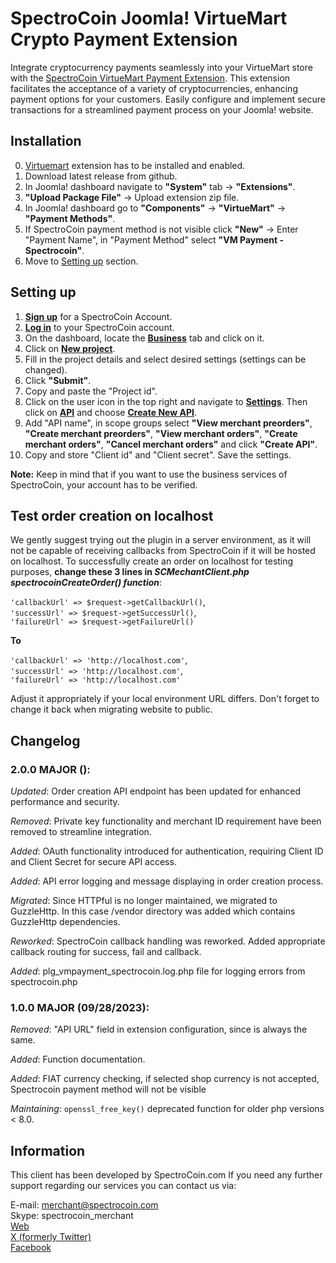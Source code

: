 # SpectroCoin Joomla! VirtueMart Crypto Payment Extension

Integrate cryptocurrency payments seamlessly into your VirtueMart store with the [SpectroCoin VirtueMart Payment Extension](https://spectrocoin.com/plugins/accept-bitcoin-virtuemart.html). This extension facilitates the acceptance of a variety of cryptocurrencies, enhancing payment options for your customers. Easily configure and implement secure transactions for a streamlined payment process on your Joomla! website.

## Installation

0. [Virtuemart](https://virtuemart.net/downloads) extension has to be installed and enabled.
1. Download latest release from github.
2. In Joomla! dashboard navigate to **"System"** tab -> **"Extensions"**.
3. **"Upload Package File"** -> Upload extension zip file.
4. In Joomla! dashboard go to **"Components"** -> **"VirtueMart"** -> **"Payment Methods"**.
5. If SpectroCoin payment method is not visible click **"New"** -> Enter "Payment Name", in "Payment Method" select **"VM Payment - Spectrocoin"**.
6. Move to [Setting up](#setting-up) section.

## Setting up

1. **[Sign up](https://auth.spectrocoin.com/signup)** for a SpectroCoin Account.
2. **[Log in](https://auth.spectrocoin.com/login)** to your SpectroCoin account.
3. On the dashboard, locate the **[Business](https://spectrocoin.com/en/merchants/projects)** tab and click on it.
4. Click on **[New project](https://spectrocoin.com/en/merchants/projects/new)**.
5. Fill in the project details and select desired settings (settings can be changed).
6. Click **"Submit"**.
7. Copy and paste the "Project id".
8. Click on the user icon in the top right and navigate to **[Settings](https://test.spectrocoin.com/en/settings/)**. Then click on **[API](https://test.spectrocoin.com/en/settings/api)** and choose **[Create New API](https://test.spectrocoin.com/en/settings/api/create)**.
9. Add "API name", in scope groups select **"View merchant preorders"**, **"Create merchant preorders"**, **"View merchant orders"**, **"Create merchant orders"**, **"Cancel merchant orders"** and click **"Create API"**.
10. Copy and store "Client id" and "Client secret". Save the settings.

**Note:** Keep in mind that if you want to use the business services of SpectroCoin, your account has to be verified.

## Test order creation on localhost

We gently suggest trying out the plugin in a server environment, as it will not be capable of receiving callbacks from SpectroCoin if it will be hosted on localhost. To successfully create an order on localhost for testing purposes, <b>change these 3 lines in <em>SCMechantClient.php spectrocoinCreateOrder() function</em></b>:

`'callbackUrl' => $request->getCallbackUrl()`, <br>
`'successUrl' => $request->getSuccessUrl()`, <br>
`'failureUrl' => $request->getFailureUrl()`

<b>To</b>

`'callbackUrl' => 'http://localhost.com'`, <br>
`'successUrl' => 'http://localhost.com'`, <br>
`'failureUrl' => 'http://localhost.com'`

Adjust it appropriately if your local environment URL differs.
Don't forget to change it back when migrating website to public.

## Changelog

### 2.0.0 MAJOR ():

_Updated_: Order creation API endpoint has been updated for enhanced performance and security.

_Removed_: Private key functionality and merchant ID requirement have been removed to streamline integration.

_Added_: OAuth functionality introduced for authentication, requiring Client ID and Client Secret for secure API access.

_Added_: API error logging and message displaying in order creation process.

_Migrated_: Since HTTPful is no longer maintained, we migrated to GuzzleHttp. In this case /vendor directory was added which contains GuzzleHttp dependencies.

_Reworked_: SpectroCoin callback handling was reworked. Added appropriate callback routing for success, fail and callback.

_Added_: plg_vmpayment_spectrocoin.log.php file for logging errors from spectrocoin.php

### 1.0.0 MAJOR (09/28/2023):

_Removed_: "API URL" field in extension configuration, since is always the same.

_Added_: Function documentation.

_Added_: FIAT currency checking, if selected shop currency is not accepted, Spectrocoin payment method will not be visible

_Maintaining_: `openssl_free_key()` deprecated function for older php versions < 8.0.

## Information

This client has been developed by SpectroCoin.com If you need any further support regarding our services you can contact us via:

E-mail: merchant@spectrocoin.com </br>
Skype: spectrocoin_merchant </br>
[Web](https://spectrocoin.com) </br>
[X (formerly Twitter)](https://twitter.com/spectrocoin) </br>
[Facebook](https://www.facebook.com/spectrocoin/)
